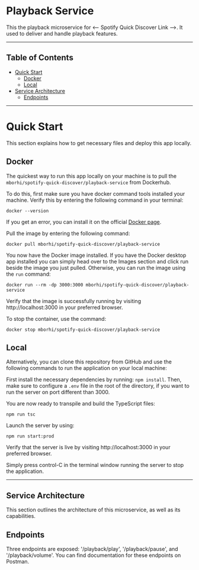 # Playback Service

This the playback microservice for <-- Spotify Quick Discover Link -->. It used to deliver and handle playback features.

---

## Table of Contents
* [Quick Start](#quick-start)
    + [Docker](#docker)
    + [Local](#local)
* [Service Architecture](#service-architecture)
    + [Endpoints](#endpoints)

---

# Quick Start

This section explains how to get necessary files and deploy this app locally.

## Docker

The quickest way to run this app locally on your machine is to pull the `mborhi/spotify-quick-discover/playback-service` from Dockerhub. 

To do this, first make sure you have docker command tools installed your machine. Verify this by entering the following command in your terminal:

```
docker --version
```

If you get an error, you can install it on the official [Docker page](https://www.docker.com/get-started/).

Pull the image by entering the following command:

```
docker pull mborhi/spotify-quick-discover/playback-service 
```

You now have the Docker image installed. If you have the Docker desktop app installed you can simply head over to the Images section and click run beside the image you just pulled. Otherwise, you can run the image using the `run` command:

```
docker run --rm -dp 3000:3000 mborhi/spotify-quick-discover/playback-service
```

Verify that the image is successfully running by visiting http://localhost:3000 in your preferred browser.

To stop the container, use the command: 

```
docker stop mborhi/spotify-quick-discover/playback-service
```

## Local

Alternatively, you can clone this repository from GitHub and use the following commands to run the application on your local machine:

First install the necessary dependencies by running: `npm install`. Then, make sure to configure a `.env` file in the root of the directory, if you want to run the server on port different than 3000.

You are now ready to transpile and build the TypeScript files:

```
npm run tsc
```

Launch the server by using:

```
npm run start:prod
```

Verify that the server is live by visiting http://localhost:3000 in your preferred browser.

Simply press control-C in the terminal window running the server to stop the application.

---

## Service Architecture

This section outlines the architecture of this microservice, as well as its capabilities.

## Endpoints

Three endpoints are exposed: '/playback/play', '/playback/pause', and '/playback/volume'. You can find documentation for these endpoints on Postman.